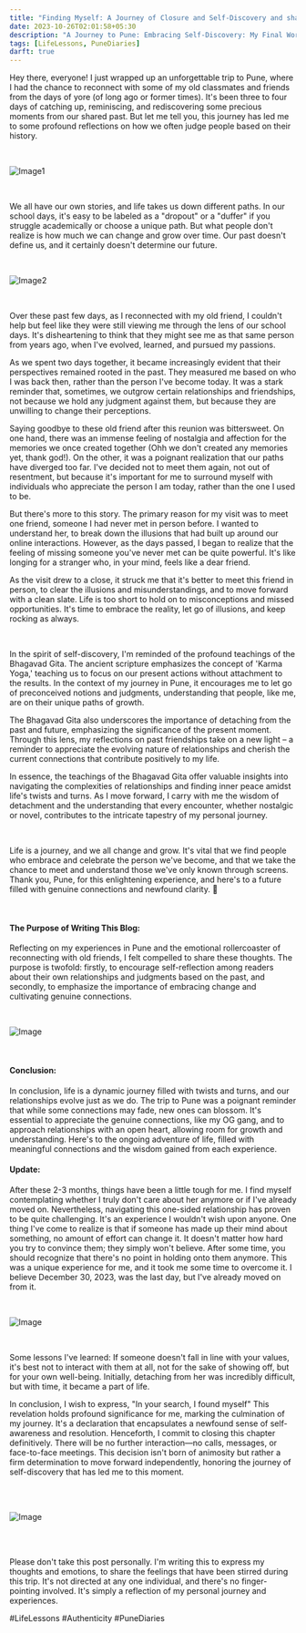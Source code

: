 ```yaml
---
title: "Finding Myself: A Journey of Closure and Self-Discovery and shattering illusions"
date: 2023-10-26T02:01:58+05:30
description: "A Journey to Pune: Embracing Self-Discovery: My Final Word"
tags: [LifeLessons, PuneDiaries]
darft: true
---
```


Hey there, everyone! I just wrapped up an unforgettable trip to Pune, where I had the chance to reconnect with some of my old classmates and friends from the days of yore (of long ago or former times). It's been three to four days of catching up, reminiscing, and rediscovering some precious moments from our shared past. But let me tell you, this journey has led me to some profound reflections on how we often judge people based on their history.

<br>

![Image1](https://i.ibb.co/8r9ytq7/10.jpg)

<br>

We all have our own stories, and life takes us down different paths. In our school days, it's easy to be labeled as a "dropout" or a "duffer" if you struggle academically or choose a unique path. But what people don't realize is how much we can change and grow over time. Our past doesn't define us, and it certainly doesn't determine our future.

<br>

![Image2](https://i.ibb.co/PDKF4Yp/8.jpg)

<br>

Over these past few days, as I reconnected with my old friend, I couldn't help but feel like they were still viewing me through the lens of our school days. It's disheartening to think that they might see me as that same person from years ago, when I've evolved, learned, and pursued my passions.

As we spent two days together, it became increasingly evident that their perspectives remained rooted in the past. They measured me based on who I was back then, rather than the person I've become today. It was a stark reminder that, sometimes, we outgrow certain relationships and friendships, not because we hold any judgment against them, but because they are unwilling to change their perceptions.

Saying goodbye to these old friend after this reunion was bittersweet. On one hand, there was an immense feeling of nostalgia and affection for the memories we once created together (Ohh we don't created any memories yet, thank god!). On the other, it was a poignant realization that our paths have diverged too far. I've decided not to meet them again, not out of resentment, but because it's important for me to surround myself with individuals who appreciate the person I am today, rather than the one I used to be.

But there's more to this story. The primary reason for my visit was to meet one friend, someone I had never met in person before. I wanted to understand her, to break down the illusions that had built up around our online interactions. However, as the days passed, I began to realize that the feeling of missing someone you've never met can be quite powerful. It's like longing for a stranger who, in your mind, feels like a dear friend.

As the visit drew to a close, it struck me that it's better to meet this friend in person, to clear the illusions and misunderstandings, and to move forward with a clean slate. Life is too short to hold on to misconceptions and missed opportunities. It's time to embrace the reality, let go of illusions, and keep rocking as always.

<br>

In the spirit of self-discovery, I'm reminded of the profound teachings of the Bhagavad Gita. The ancient scripture emphasizes the concept of 'Karma Yoga,' teaching us to focus on our present actions without attachment to the results. In the context of my journey in Pune, it encourages me to let go of preconceived notions and judgments, understanding that people, like me, are on their unique paths of growth.

The Bhagavad Gita also underscores the importance of detaching from the past and future, emphasizing the significance of the present moment. Through this lens, my reflections on past friendships take on a new light – a reminder to appreciate the evolving nature of relationships and cherish the current connections that contribute positively to my life.

In essence, the teachings of the Bhagavad Gita offer valuable insights into navigating the complexities of relationships and finding inner peace amidst life's twists and turns. As I move forward, I carry with me the wisdom of detachment and the understanding that every encounter, whether nostalgic or novel, contributes to the intricate tapestry of my personal journey.

<br>

Life is a journey, and we all change and grow. It's vital that we find people who embrace and celebrate the person we've become, and that we take the chance to meet and understand those we've only known through screens. Thank you, Pune, for this enlightening experience, and here's to a future filled with genuine connections and newfound clarity. 🌱

<br>

#### The Purpose of Writing This Blog:

Reflecting on my experiences in Pune and the emotional rollercoaster of reconnecting with old friends, I felt compelled to share these thoughts. The purpose is twofold: firstly, to encourage self-reflection among readers about their own relationships and judgments based on the past, and secondly, to emphasize the importance of embracing change and cultivating genuine connections.

<br>

![Image](https://iili.io/JNhs4G1.jpg)

<br>

#### Conclusion:

In conclusion, life is a dynamic journey filled with twists and turns, and our relationships evolve just as we do. The trip to Pune was a poignant reminder that while some connections may fade, new ones can blossom. It's essential to appreciate the genuine connections, like my OG gang, and to approach relationships with an open heart, allowing room for growth and understanding. Here's to the ongoing adventure of life, filled with meaningful connections and the wisdom gained from each experience.

#### Update:

After these 2-3 months, things have been a little tough for me. I find myself contemplating whether I truly don't care about her anymore or if I've already moved on. Nevertheless, navigating this one-sided relationship has proven to be quite challenging. It's an experience I wouldn't wish upon anyone. One thing I've come to realize is that if someone has made up their mind about something, no amount of effort can change it. It doesn't matter how hard you try to convince them; they simply won't believe. After some time, you should recognize that there's no point in holding onto them anymore. This was a unique experience for me, and it took me some time to overcome it. I believe December 30, 2023, was the last day, but I've already moved on from it.

<br>

![Image](https://iili.io/JNhQQXp.jpg)

<br>

Some lessons I've learned: If someone doesn't fall in line with your values, it's best not to interact with them at all, not for the sake of showing off, but for your own well-being. Initially, detaching from her was incredibly difficult, but with time, it became a part of life.

In conclusion, I wish to express, "In your search, I found myself" This revelation holds profound significance for me, marking the culmination of my journey. It's a declaration that encapsulates a newfound sense of self-awareness and resolution. Henceforth, I commit to closing this chapter definitively. There will be no further interaction—no calls, messages, or face-to-face meetings. This decision isn't born of animosity but rather a firm determination to move forward independently, honoring the journey of self-discovery that has led me to this moment.

<br>
<br>

![Image](https://iili.io/JNhsqEF.jpg)

<br>
<br>

Please don't take this post personally. I'm writing this to express my thoughts and emotions, to share the feelings that have been stirred during this trip. It's not directed at any one individual, and there's no finger-pointing involved. It's simply a reflection of my personal journey and experiences.

#LifeLessons #Authenticity #PuneDiaries
